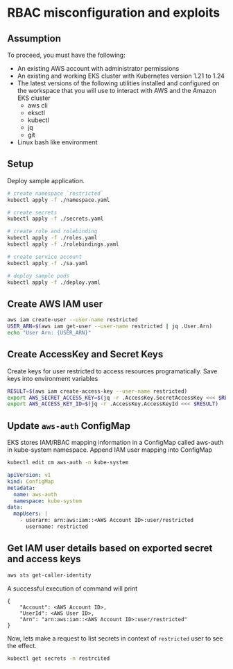 # RBAC misconfiguration and exploits

## Assumption

To proceed, you must have the following:

- An existing AWS account with administrator permissions
- An existing and working EKS cluster with Kubernetes version 1.21 to 1.24
- The latest versions of the following utilities installed and configured on the workspace that you will use to interact with AWS and the Amazon EKS cluster
  - aws cli
  - eksctl
  - kubectl
  - jq
  - git
- Linux bash like environment


## Setup

Deploy sample application. 

```bash
# create namespace `restricted`
kubectl apply -f ./namespace.yaml

# create secrets
kubectl apply -f ./secrets.yaml

# create role and rolebinding
kubectl apply -f ./roles.yaml
kubectl apply -f ./rolebindings.yaml

# create service account
kubectl apply -f ./sa.yaml

# deploy sample pods
kubectl apply -f ./deploy.yaml
```

## Create AWS IAM user

```bash
aws iam create-user --user-name restricted
USER_ARN=$(aws iam get-user --user-name restricted | jq .User.Arn)
echo "User Arn: {USER_ARN}"
```

## Create AccessKey and Secret Keys

Create keys for user restricted to access resources programatically. Save keys into environment variables

```bash
RESULT=$(aws iam create-access-key --user-name restricted)
export AWS_SECRET_ACCESS_KEY=$(jq -r .AccessKey.SecretAccessKey <<< $RESULT)
export AWS_ACCESS_KEY_ID=$(jq -r .AccessKey.AccessKeyId <<< $RESULT)
```

## Update `aws-auth` ConfigMap

EKS stores IAM/RBAC mapping information in a ConfigMap called aws-auth in kube-system namespace. Append IAM user mapping into ConfigMap

```bash
kubectl edit cm aws-auth -n kube-system
```

```yaml
apiVersion: v1
kind: ConfigMap
metadata:
  name: aws-auth
  namespace: kube-system
data:
  mapUsers: |
    - userarn: arn:aws:iam::<AWS Account ID>:user/restricted
      username: restricted
```

## Get IAM user details based on exported secret and access keys

```bash
aws sts get-caller-identity
```

A successful execution of command will print

```text
{
    "Account": <AWS Account ID>,
    "UserId": <AWS User ID>,
    "Arn": "arn:aws:iam::<AWS Account ID>:user/restricted"
}

```

Now, lets make a request to list secrets in context of `restricted` user to see the effect.

```bash
kubectl get secrets -n restrcited
```
